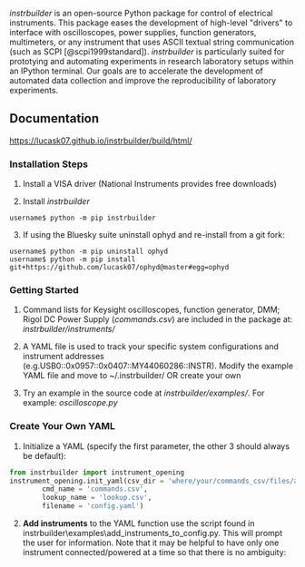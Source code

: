*instrbuilder* is an open-source Python package for control of electrical instruments. This package eases the development of high-level "drivers" to interface with oscilloscopes, power supplies, function generators, multimeters, or any instrument that uses ASCII textual string communication (such as SCPI [@scpi1999standard]). *instrbuilder* is particularly suited for prototying and automating experiments in research laboratory setups within an IPython terminal. Our goals are to accelerate the development of automated data collection and improve the reproducibility of laboratory experiments.

## Documentation 

https://lucask07.github.io/instrbuilder/build/html/

### Installation Steps

1. Install a VISA driver (National Instruments provides free downloads)

2. Install *instrbuilder*

```console
username$ python -m pip instrbuilder 
```

3. If using the Bluesky suite uninstall ophyd and re-install from a git fork:

```console
username$ python -m pip uninstall ophyd 
username$ python -m pip install git+https://github.com/lucask07/ophyd@master#egg=ophyd
```

### Getting Started 

1. Command lists for Keysight oscilloscopes, function generator, DMM; Rigol DC Power Supply (*commands.csv*) are included in the package at: *instrbuilder/instruments/* 

2. A YAML file is used to track your specific system configurations and instrument addresses (e.g.USB0::0x0957::0x0407::MY44060286::INSTR). Modify the example YAML file and move to ~/.instrbuilder/ OR create your own

3. Try an example in the source code at *instrbuilder/examples/*. For example: *oscilloscope.py*

### Create Your Own YAML

1. Initialize a YAML (specify the first parameter, the other 3 should always be default):

```python 
from instrbuilder import instrument_opening
instrument_opening.init_yaml(csv_dir = 'where/your/commands_csv/files/are',
		cmd_name = 'commands.csv',
		lookup_name = 'lookup.csv',
		filename = 'config.yaml')
```
2. **Add instruments** to the YAML function use the script found in instrbuilder\examples\add_instruments_to_config.py. This will prompt the user for information. Note that it may be helpful to have only one instrument connected/powered at a time so that there is no ambiguity:

